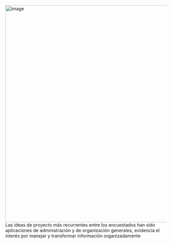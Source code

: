 <img width="883" height="677" alt="image" src="https://github.com/user-attachments/assets/c7bdaac4-ff5c-4580-b55d-2adf9cb22ed3" />
Las ideas de proyecto más recurrentes entre los encuestados han sido aplicaciones de administración y de organización generales, evidencia el interés por manejar y transformar información organizadamente
